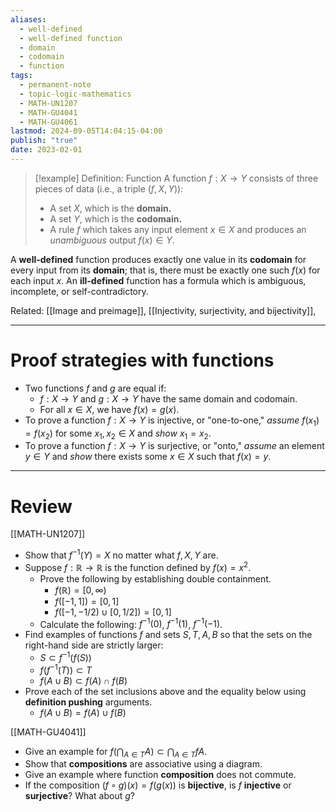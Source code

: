 ```yaml
---
aliases:
  - well-defined
  - well-defined function
  - domain
  - codomain
  - function
tags:
  - permanent-note
  - topic-logic-mathematics
  - MATH-UN1207
  - MATH-GU4041
  - MATH-GU4061
lastmod: 2024-09-05T14:04:15-04:00
publish: "true"
date: 2023-02-01
---
```

>[!example] Definition: Function
>A function $f: X \to Y$ consists of three pieces of data (i.e., a triple $(f, X, Y)$):
>- A set $X$, which is the **domain.**
>- A set $Y$, which is the **codomain.**
>- A rule $f$ which takes any input element $x \in X$ and produces an *unambiguous* output $f(x) \in Y$. 

A **well-defined** function produces exactly one value in its **codomain** for every input from its **domain**; that is, there must be exactly one such $f(x)$ for each input $x$. An **ill-defined** function has a formula which is ambiguous, incomplete, or self-contradictory.

Related: [[Image and preimage]], [[Injectivity, surjectivity, and bijectivity]], 

---
# Proof strategies with functions

- Two functions $f$ and $g$ are equal if:
	- $f: X \to Y$ and $g: X \to Y$ have the same domain and codomain.
	- For all $x \in X$, we have $f(x) = g(x)$.
- To prove a function $f: X \to Y$ is injective, or "one-to-one," *assume* $f(x_1) = f(x_2)$ for some $x_1, x_2 \in X$ and *show* $x_1 = x_2$.
- To prove a function $f: X \to Y$ is surjective, or "onto," *assume* an element $y \in Y$ and *show* there exists some $x \in X$ such that $f(x) = y$.

---

# Review

[[MATH-UN1207]]

- Show that $f^{-1}(Y) = X$ no matter what $f,X,Y$ are.
- Suppose $f: \mathbb R \to \mathbb R$ is the function defined by $f(x) = x^2$. 
	- Prove the following by establishing double containment.
		- $f(\mathbb R) = [0, \infty)$
		- $f([-1,1]) = [0,1]$
		- $f([-1, -1/2) \cup [0, 1/2]) = [0,1]$
	- Calculate the following: $f^{-1} (0)$, $f^{-1}(1)$, $f^{-1}(-1)$.
- Find examples of functions $f$ and sets $S,T,A,B$ so that the sets on the right-hand side are strictly larger:
	- $S \subset f^{-1}(f(S))$
	- $f(f^{-1}(T)) \subset T$
	- $f(A \cup B) \subset f(A) \cap f(B)$
- Prove each of the set inclusions above and the equality below using **definition pushing** arguments.
	- $f(A\cup B) = f(A) \cup f(B)$

[[MATH-GU4041]]

- Give an example for $f(\bigcap_{A \in T}A) \subset \bigcap_{A \in T} fA$.
- Show that **compositions** are associative using a diagram.
- Give an example where function **composition** does not commute.
- If the composition $(f \circ g)(x) = f(g(x))$ is **bijective**, is $f$ **injective** or **surjective**? What about $g$?
